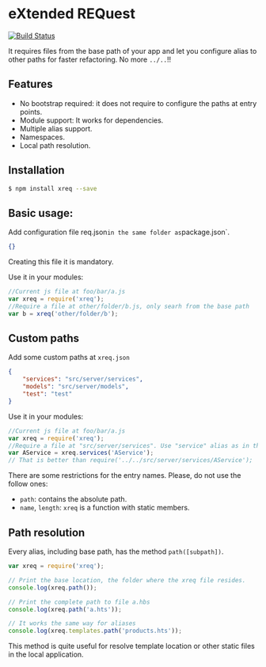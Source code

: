 eXtended REQuest
=================

[![Build Status](https://travis-ci.org/victorherraiz/xreq.svg?branch=master)](https://travis-ci.org/victorherraiz/xreq)

It requires files from the base path of your app and let you configure alias to other paths for faster refactoring. No more `../..`!!

## Features

* No bootstrap required: it does not require to configure the paths at entry points.
* Module support: It works for dependencies.
* Multiple alias support.
* Namespaces.
* Local path resolution.

## Installation

```bash
$ npm install xreq --save
```

## Basic usage:

Add configuration file req.json` in the same folder as `package.json`.

```json
{}
```
Creating this file it is mandatory.

Use it in your modules:

```js
//Current js file at foo/bar/a.js
var xreq = require('xreq');
//Require a file at other/folder/b.js, only searh from the base path
var b = xreq('other/folder/b');
```

## Custom paths

Add some custom paths at `xreq.json`

```json
{
	"services": "src/server/services",
	"models": "src/server/models",
	"test": "test"
}
```

Use it in your modules:

```js
//Current js file at foo/bar/a.js
var xreq = require('xreq');
//Require a file at "src/server/services". Use "service" alias as in the xreq.json
var AService = xreq.services('AService'); 
// That is better than require('../../src/server/services/AService');
```

There are some restrictions for the entry names. Please, do not use the follow ones:

* `path`: contains the absolute path.
* `name`, `length`: `xreq` is a function with static members.

## Path resolution

Every alias, including base path, has the method `path([subpath])`.

```js
var xreq = require('xreq');

// Print the base location, the folder where the xreq file resides.
console.log(xreq.path()); 

// Print the complete path to file a.hbs
console.log(xreq.path('a.hts')); 

// It works the same way for aliases
console.log(xreq.templates.path('products.hts')); 

```

This method is quite useful for resolve template location or other static files in the local application.




